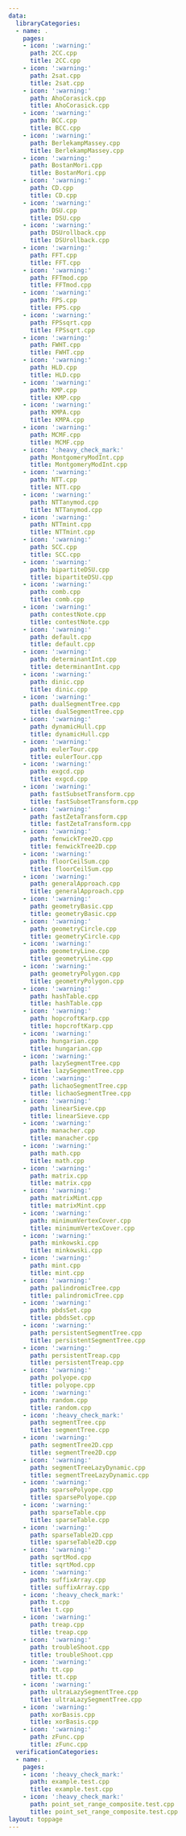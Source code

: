 ```yaml
---
data:
  libraryCategories:
  - name: .
    pages:
    - icon: ':warning:'
      path: 2CC.cpp
      title: 2CC.cpp
    - icon: ':warning:'
      path: 2sat.cpp
      title: 2sat.cpp
    - icon: ':warning:'
      path: AhoCorasick.cpp
      title: AhoCorasick.cpp
    - icon: ':warning:'
      path: BCC.cpp
      title: BCC.cpp
    - icon: ':warning:'
      path: BerlekampMassey.cpp
      title: BerlekampMassey.cpp
    - icon: ':warning:'
      path: BostanMori.cpp
      title: BostanMori.cpp
    - icon: ':warning:'
      path: CD.cpp
      title: CD.cpp
    - icon: ':warning:'
      path: DSU.cpp
      title: DSU.cpp
    - icon: ':warning:'
      path: DSUrollback.cpp
      title: DSUrollback.cpp
    - icon: ':warning:'
      path: FFT.cpp
      title: FFT.cpp
    - icon: ':warning:'
      path: FFTmod.cpp
      title: FFTmod.cpp
    - icon: ':warning:'
      path: FPS.cpp
      title: FPS.cpp
    - icon: ':warning:'
      path: FPSsqrt.cpp
      title: FPSsqrt.cpp
    - icon: ':warning:'
      path: FWHT.cpp
      title: FWHT.cpp
    - icon: ':warning:'
      path: HLD.cpp
      title: HLD.cpp
    - icon: ':warning:'
      path: KMP.cpp
      title: KMP.cpp
    - icon: ':warning:'
      path: KMPA.cpp
      title: KMPA.cpp
    - icon: ':warning:'
      path: MCMF.cpp
      title: MCMF.cpp
    - icon: ':heavy_check_mark:'
      path: MontgomeryModInt.cpp
      title: MontgomeryModInt.cpp
    - icon: ':warning:'
      path: NTT.cpp
      title: NTT.cpp
    - icon: ':warning:'
      path: NTTanymod.cpp
      title: NTTanymod.cpp
    - icon: ':warning:'
      path: NTTmint.cpp
      title: NTTmint.cpp
    - icon: ':warning:'
      path: SCC.cpp
      title: SCC.cpp
    - icon: ':warning:'
      path: bipartiteDSU.cpp
      title: bipartiteDSU.cpp
    - icon: ':warning:'
      path: comb.cpp
      title: comb.cpp
    - icon: ':warning:'
      path: contestNote.cpp
      title: contestNote.cpp
    - icon: ':warning:'
      path: default.cpp
      title: default.cpp
    - icon: ':warning:'
      path: determinantInt.cpp
      title: determinantInt.cpp
    - icon: ':warning:'
      path: dinic.cpp
      title: dinic.cpp
    - icon: ':warning:'
      path: dualSegmentTree.cpp
      title: dualSegmentTree.cpp
    - icon: ':warning:'
      path: dynamicHull.cpp
      title: dynamicHull.cpp
    - icon: ':warning:'
      path: eulerTour.cpp
      title: eulerTour.cpp
    - icon: ':warning:'
      path: exgcd.cpp
      title: exgcd.cpp
    - icon: ':warning:'
      path: fastSubsetTransform.cpp
      title: fastSubsetTransform.cpp
    - icon: ':warning:'
      path: fastZetaTransform.cpp
      title: fastZetaTransform.cpp
    - icon: ':warning:'
      path: fenwickTree2D.cpp
      title: fenwickTree2D.cpp
    - icon: ':warning:'
      path: floorCeilSum.cpp
      title: floorCeilSum.cpp
    - icon: ':warning:'
      path: generalApproach.cpp
      title: generalApproach.cpp
    - icon: ':warning:'
      path: geometryBasic.cpp
      title: geometryBasic.cpp
    - icon: ':warning:'
      path: geometryCircle.cpp
      title: geometryCircle.cpp
    - icon: ':warning:'
      path: geometryLine.cpp
      title: geometryLine.cpp
    - icon: ':warning:'
      path: geometryPolygon.cpp
      title: geometryPolygon.cpp
    - icon: ':warning:'
      path: hashTable.cpp
      title: hashTable.cpp
    - icon: ':warning:'
      path: hopcroftKarp.cpp
      title: hopcroftKarp.cpp
    - icon: ':warning:'
      path: hungarian.cpp
      title: hungarian.cpp
    - icon: ':warning:'
      path: lazySegmentTree.cpp
      title: lazySegmentTree.cpp
    - icon: ':warning:'
      path: lichaoSegmentTree.cpp
      title: lichaoSegmentTree.cpp
    - icon: ':warning:'
      path: linearSieve.cpp
      title: linearSieve.cpp
    - icon: ':warning:'
      path: manacher.cpp
      title: manacher.cpp
    - icon: ':warning:'
      path: math.cpp
      title: math.cpp
    - icon: ':warning:'
      path: matrix.cpp
      title: matrix.cpp
    - icon: ':warning:'
      path: matrixMint.cpp
      title: matrixMint.cpp
    - icon: ':warning:'
      path: minimumVertexCover.cpp
      title: minimumVertexCover.cpp
    - icon: ':warning:'
      path: minkowski.cpp
      title: minkowski.cpp
    - icon: ':warning:'
      path: mint.cpp
      title: mint.cpp
    - icon: ':warning:'
      path: palindromicTree.cpp
      title: palindromicTree.cpp
    - icon: ':warning:'
      path: pbdsSet.cpp
      title: pbdsSet.cpp
    - icon: ':warning:'
      path: persistentSegmentTree.cpp
      title: persistentSegmentTree.cpp
    - icon: ':warning:'
      path: persistentTreap.cpp
      title: persistentTreap.cpp
    - icon: ':warning:'
      path: polyope.cpp
      title: polyope.cpp
    - icon: ':warning:'
      path: random.cpp
      title: random.cpp
    - icon: ':heavy_check_mark:'
      path: segmentTree.cpp
      title: segmentTree.cpp
    - icon: ':warning:'
      path: segmentTree2D.cpp
      title: segmentTree2D.cpp
    - icon: ':warning:'
      path: segmentTreeLazyDynamic.cpp
      title: segmentTreeLazyDynamic.cpp
    - icon: ':warning:'
      path: sparsePolyope.cpp
      title: sparsePolyope.cpp
    - icon: ':warning:'
      path: sparseTable.cpp
      title: sparseTable.cpp
    - icon: ':warning:'
      path: sparseTable2D.cpp
      title: sparseTable2D.cpp
    - icon: ':warning:'
      path: sqrtMod.cpp
      title: sqrtMod.cpp
    - icon: ':warning:'
      path: suffixArray.cpp
      title: suffixArray.cpp
    - icon: ':heavy_check_mark:'
      path: t.cpp
      title: t.cpp
    - icon: ':warning:'
      path: treap.cpp
      title: treap.cpp
    - icon: ':warning:'
      path: troubleShoot.cpp
      title: troubleShoot.cpp
    - icon: ':warning:'
      path: tt.cpp
      title: tt.cpp
    - icon: ':warning:'
      path: ultraLazySegmentTree.cpp
      title: ultraLazySegmentTree.cpp
    - icon: ':warning:'
      path: xorBasis.cpp
      title: xorBasis.cpp
    - icon: ':warning:'
      path: zFunc.cpp
      title: zFunc.cpp
  verificationCategories:
  - name: .
    pages:
    - icon: ':heavy_check_mark:'
      path: example.test.cpp
      title: example.test.cpp
    - icon: ':heavy_check_mark:'
      path: point_set_range_composite.test.cpp
      title: point_set_range_composite.test.cpp
layout: toppage
---
```

